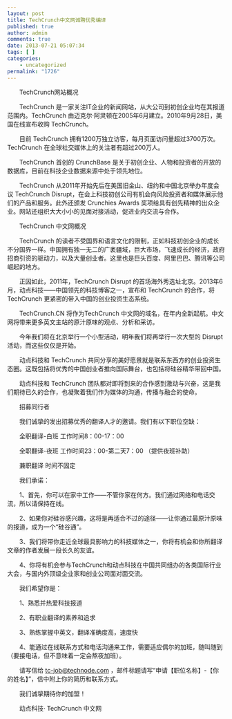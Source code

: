 ```yaml
---
layout: post
title: TechCrunch中文网诚聘优秀编译
published: true
author: admin
comments: true
date: 2013-07-21 05:07:34
tags: [ ]
categories:
    - uncategorized
permalink: "1726"
---
```


  　　TechCrunch网站概况



  　　TechCrunch 是一家关注IT企业的新闻网站，从大公司到初创企业均在其报道范围内。TechCrunch 由迈克尔·阿灵顿在2005年6月建立。2010年9月28日，美国在线宣布收购 TechCrunch。



  　　目前 TechCrunch 拥有1200万独立访客，每月页面访问量超过3700万次。TechCrunch 在全球社交媒体上的关注者有超过200万人。



  　　TechCrunch 首创的 CrunchBase 是关于初创企业、人物和投资者的开放的数据库，目前在科技企业数据来源中处于领先地位。



  　　TechCrunch 从2011年开始先后在美国旧金山、纽约和中国北京举办年度会议 TechCrunch Disrupt，在会上科技初创公司有机会向风险投资者和媒体展示他们的产品和服务。此外还颁发 Crunchies Awards 奖项给具有创先精神的出众企业。网站还组织大大小小的见面对接活动，促进业内交流与合作。



  　　TechCrunch 中文网概况



  　　TechCrunch 的读者不受国界和语言文化的限制，正如科技初创企业的成长不分国界一样。中国拥有独一无二的广袤疆域，巨大市场，飞速成长的经济，政府招商引资的驱动力，以及大量创业者。这里也是巨头百度、阿里巴巴、腾讯等公司崛起的地方。



  　　正因如此，2011年，TechCrunch Disrupt 的首场海外秀选址北京。2013年6月，动点科技——中国领先的科技博客之一，宣布和 TechCrunch 的合作，将 TechCrunch 更紧密的带入中国的创业投资生态系统。



  　　TechCrunch.CN 将作为TechCrunch 中文网的域名，在年内全新起航。中文网将带来更多英文主站的原汁原味的观点、分析和采访。



  　　今年我们将在北京举行一个小型活动，明年我们将再举行一次大型的 Disrupt 活动，而这些仅仅是开始。



  　　动点科技和 TechCrunch 共同分享的美好愿景就是联系东西方的创业投资生态圈。这既包括将优秀的中国创业者推向国际舞台，也包括将硅谷精华带回中国。



  　　动点科技和 TechCrunch 团队都对即将到来的合作感到激动与兴奋，这是我们期待已久的合作，也凝聚着我们作为媒体的沟通，传播与融合的使命。



  　　招募同行者



  　　我们诚挚的发出招募优秀的翻译人才的邀请。我们有以下职位空缺：



  　　全职翻译-白班 工作时间8：00-17：00



  　　全职翻译-夜班 工作时间23：00-第二天7：00 （提供夜班补助）



  　　兼职翻译 时间不固定



  　　我们承诺：



  　　1、首先，你可以在家中工作——不管你家在何方。我们通过网络和电话交流，所以请保持在线。



  　　2、如果你对硅谷感兴趣，这将是再适合不过的途径——让你通过最原汁原味的报道，成为一个“硅谷通”。



  　　3、我们将带你走近全球最具影响力的科技媒体之一，你将有机会和你所翻译文章的作者发展一段长久的友谊。



  　　4、你将有机会参与TechCrunch和动点科技在中国共同组办的各类国际行业大会，与国内外顶级企业家和创业公司面对面交流。



  　　我们希望你是：



  　　1、熟悉并热爱科技报道



  　　2、有职业翻译的素养和追求



  　　3、熟练掌握中英文，翻译准确度高，速度快



  　　4、能通过在线联系方式和电话沟通来工作，需要适应偶尔的加班，随叫随到（要接电话，但不意味着一定会熬夜加班）。



  　　请写信给 tc-job@technode.com ，邮件标题请写“申请【职位名称】-【你的姓名】”，信中附上你的简历和联系方式。



  　　我们诚挚期待你的加盟！



  　　动点科技· TechCrunch 中文网



